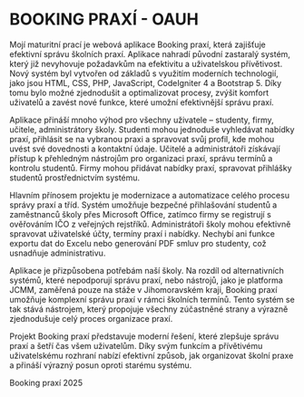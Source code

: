 # BOOKING PRAXÍ - OAUH
Mojí maturitní prací je webová aplikace Booking praxí, která zajišťuje efektivní
správu školních praxí. Aplikace nahradí původní zastaralý systém, který již nevyhovuje
požadavkům na efektivitu a uživatelskou přívětivost. Nový systém byl vytvořen od základů
s využitím moderních technologií, jako jsou HTML, CSS, PHP, JavaScript, CodeIgniter 4
a Bootstrap 5. Díky tomu bylo možné zjednodušit a optimalizovat procesy, zvýšit komfort
uživatelů a zavést nové funkce, které umožní efektivnější správu praxí.

Aplikace přináší mnoho výhod pro všechny uživatele – studenty, firmy, učitele,
administrátory školy. Studenti mohou jednoduše vyhledávat nabídky praxí, přihlásit se na
vybranou praxi a spravovat svůj profil, kde mohou uvést své dovednosti a kontaktní údaje.
Učitelé a administrátoři získávají přístup k přehledným nástrojům pro organizaci praxí,
správu termínů a kontrolu studentů. Firmy mohou přidávat nabídky praxí, spravovat
přihlášky studentů prostřednictvím systému.

Hlavním přínosem projektu je modernizace a automatizace celého procesu správy
praxí a tříd. Systém umožňuje bezpečné přihlašování studentů a zaměstnanců školy přes
Microsoft Office, zatímco firmy se registrují s ověřováním IČO z veřejných rejstříků.
Administrátoři školy mohou efektivně spravovat uživatelské účty, termíny praxí i nabídky.
Nechybí ani funkce exportu dat do Excelu nebo generování PDF smluv pro studenty, což
usnadňuje administrativu.

Aplikace je přizpůsobena potřebám naší školy. Na rozdíl od alternativních systémů,
které nepodporují správu praxí, nebo nástrojů, jako je platforma JCMM, zaměřená pouze
na stáže v Jihomoravském kraji, Booking praxí umožňuje komplexní správu praxí v rámci
školních termínů. Tento systém se tak stává nástrojem, který propojuje všechny zúčastněné
strany a výrazně zjednodušuje celý proces organizace praxí.

Projekt Booking praxí představuje moderní řešení, které zlepšuje správu praxí a
šetří čas všem uživatelům. Díky svým funkcím a přívětivému uživatelskému rozhraní
nabízí efektivní způsob, jak organizovat školní praxe a přináší výrazný posun oproti
starému systému.

Booking praxí 2025